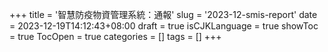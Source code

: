 +++
title = '智慧防疫物資管理系統：通報'
slug = '2023-12-smis-report'
date = 2023-12-19T14:12:43+08:00
draft = true
isCJKLanguage = true
showToc = true
TocOpen = true
categories = []
tags = []
+++
